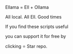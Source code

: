 Ellama = Ell + Ollama

All local. All Ell. Good times

If you find these scripts useful

you can support it for free by 

clicking ⭐ Star repo.
